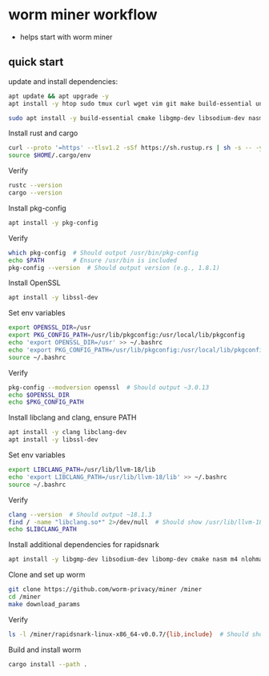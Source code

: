# worm miner workflow

  - helps start with worm miner

## quick start

update and install dependencies:

```bash
apt update && apt upgrade -y
apt install -y htop sudo tmux curl wget vim git make build-essential unzip
```

```bash
sudo apt install -y build-essential cmake libgmp-dev libsodium-dev nasm curl m4 git wget unzip nlohmann-json3-dev
```

Install rust and cargo

```bash
curl --proto '=https' --tlsv1.2 -sSf https://sh.rustup.rs | sh -s -- -y
source $HOME/.cargo/env
```

Verify

```bash
rustc --version
cargo --version
```

Install pkg-config

```bash
apt install -y pkg-config
```

Verify

```bash
which pkg-config  # Should output /usr/bin/pkg-config
echo $PATH        # Ensure /usr/bin is included
pkg-config --version  # Should output version (e.g., 1.8.1)
```

Install OpenSSL

```bash
apt install -y libssl-dev
```

Set env variables

```bash
export OPENSSL_DIR=/usr
export PKG_CONFIG_PATH=/usr/lib/pkgconfig:/usr/local/lib/pkgconfig
echo 'export OPENSSL_DIR=/usr' >> ~/.bashrc
echo 'export PKG_CONFIG_PATH=/usr/lib/pkgconfig:/usr/local/lib/pkgconfig' >> ~/.bashrc
source ~/.bashrc
```

Verify

```bash
pkg-config --modversion openssl  # Should output ~3.0.13
echo $OPENSSL_DIR
echo $PKG_CONFIG_PATH
```

Install libclang and clang, ensure PATH

```bash
apt install -y clang libclang-dev
apt install -y libssl-dev
```

Set env variables

```bash
export LIBCLANG_PATH=/usr/lib/llvm-18/lib
echo 'export LIBCLANG_PATH=/usr/lib/llvm-18/lib' >> ~/.bashrc
source ~/.bashrc
```
Verify

```bash
clang --version  # Should output ~18.1.3
find / -name "libclang.so*" 2>/dev/null  # Should show /usr/lib/llvm-18/lib/libclang.so*
echo $LIBCLANG_PATH
```

Install additional dependencies for rapidsnark

```bash
apt install -y libgmp-dev libsodium-dev libomp-dev cmake nasm m4 nlohmann-json3-dev
```

Clone and set up worm

```bash
git clone https://github.com/worm-privacy/miner /miner
cd /miner
make download_params
```

Verify

```bash
ls -l /miner/rapidsnark-linux-x86_64-v0.0.7/{lib,include}  # Should show librapidsnark.so and prover.h
```


Build and install worm

```bash
cargo install --path .
```
